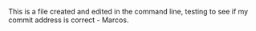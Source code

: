 This is a file created and edited in the command line, testing to see if my commit address is correct - Marcos.
